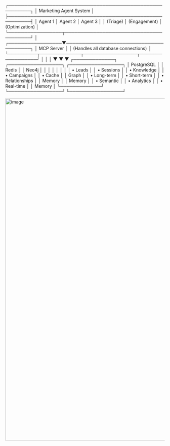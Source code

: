 ┌─────────────────────────────────────────────────────────┐
│                Marketing Agent System                   │
├─────────────────────────────────────────────────────────┤
│  Agent 1     │    Agent 2     │    Agent 3             │
│  (Triage)    │  (Engagement)  │  (Optimization)        │
└─────────────────┬───────────────────────────────────────┘
                  │ 
┌─────────────────▼───────────────────────────────────────┐
│                MCP Server                               │
│         (Handles all database connections)              │
└─────────┬─────────────┬─────────────────┬─────────────────┘
          │             │                 │
          ▼             ▼                 ▼
┌─────────────┐ ┌─────────────────┐ ┌─────────────────┐
│ PostgreSQL  │ │     Redis       │ │     Neo4j       │
│             │ │                 │ │                 │
│ • Leads     │ │ • Sessions      │ │ • Knowledge     │
│ • Campaigns │ │ • Cache         │ │   Graph         │
│ • Long-term │ │ • Short-term    │ │ • Relationships │
│   Memory    │ │   Memory        │ │ • Semantic      │
│ • Analytics │ │ • Real-time     │ │   Memory        │
└─────────────┘ └─────────────────┘ └─────────────────┘




<img width="1920" height="1080" alt="image" src="https://github.com/user-attachments/assets/ec18995e-277e-447d-801f-77402d63dba0" />
